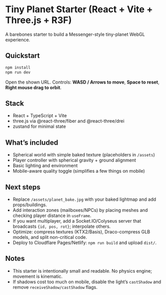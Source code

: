 # Tiny Planet Starter (React + Vite + Three.js + R3F)

A barebones starter to build a Messenger-style tiny-planet WebGL experience.

## Quickstart
```bash
npm install
npm run dev
```

Open the shown URL. Controls: **WASD / Arrows to move**, **Space to reset**, **Right mouse drag to orbit**.

## Stack
- React + TypeScript + Vite
- three.js via @react-three/fiber and @react-three/drei
- zustand for minimal state

## What’s included
- Spherical world with simple baked texture (placeholders in `/assets`)
- Player controller with spherical gravity + ground alignment
- Basic lighting and environment
- Mobile-aware quality toggle (simplifies a few things on mobile)

## Next steps
- Replace `/assets/planet_bake.jpg` with your baked lightmap and add props/buildings.
- Add interaction zones (mailboxes/NPCs) by placing meshes and checking player distance in `useFrame`.
- If you want multiplayer, add a Socket.IO/Colyseus server that broadcasts `{id, pos, rot}`; interpolate others.
- Optimize: compress textures (KTX2/Basis), Draco-compress GLB models, and split non-critical code.
- Deploy to Cloudflare Pages/Netlify: `npm run build` and upload `dist/`.

## Notes
- This starter is intentionally small and readable. No physics engine; movement is kinematic.
- If shadows cost too much on mobile, disable the light’s `castShadow` and remove `receiveShadow/castShadow` flags.